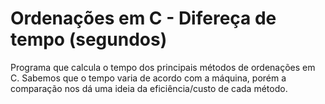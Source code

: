 # Ordenações em C - Difereça de tempo (segundos)
Programa que calcula o tempo dos principais métodos de ordenações em C. Sabemos que o tempo varia de acordo com a máquina, porém a comparação nos dá uma ideia da eficiência/custo de cada método.
